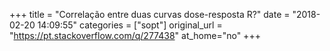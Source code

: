 +++
title = "Correlação entre duas curvas dose-resposta R?"
date = "2018-02-20 14:09:55"
categories = ["sopt"]
original_url = "https://pt.stackoverflow.com/q/277438"
at_home="no"
+++


